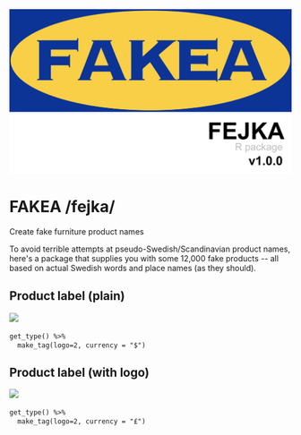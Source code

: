 <img src="https://raw.githubusercontent.com/borstell/fakea/master/fakea_package.png" width="1200">

# FAKEA /fejka/
Create fake furniture product names

To avoid terrible attempts at pseudo-Swedish/Scandinavian product names, here's a package that supplies you with some 12,000 fake products -- all based on actual Swedish words and place names (as they should).

## Product label (plain)
![](https://github.com/borstell/fakea/master/fakea_products/fakea_ojämn.png)

```
get_type() %>%
  make_tag(logo=2, currency = "$")
```

## Product label (with logo)
![](https://github.com/borstell/fakea/master/fakea_products/fakea_mångfald.png)

```
get_type() %>%
  make_tag(logo=2, currency = "£")
```
